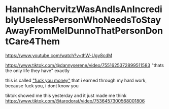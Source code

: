 # HannahChervitzWasAndIsAnIncrediblyUselessPersonWhoNeedsToStayAwayFromMeIDunnoThatPersonDontCare4Them

https://www.youtube.com/watch?v=thW-Ugy8cdM

https://www.tiktok.com/@dannyserene/video/7551625372899511583 "thats the only life they have" exactly

this is called ["fuck you money"](https://en.wiktionary.org/wiki/fuck_you_money) that i earned through my hard work, because fuck you, i dont know you

tiktok showed me this yesterday and it just made me think https://www.tiktok.com/@tarodorat/video/7536457300568001806
